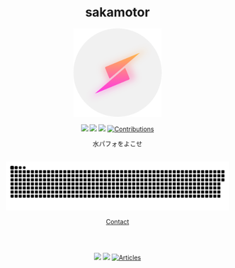 
<!-- そこの君!READMEはご自由にどうぞ! -->

<h1 align=center>sakamotor</h1>

<p align=center><img src="./グラデicon〇.png" width="200px"></p>

<p align=center><img src="https://komarev.com/ghpvc/?username=e6nlaq">
<a href="https://atcoder.jp/users/x__0" target="_blank" title="x__0"><img src="https://img.shields.io/endpoint?url=https%3A%2F%2Fatcoder-badges.now.sh%2Fapi%2Fatcoder%2Fjson%2Fx__0" /></a>
<a href="https://codeforces.com/profile/e6nlaq" target="_blank" title="e6nlaq"><img src="https://img.shields.io/endpoint?url=https%3A%2F%2Fatcoder-badges.now.sh%2Fapi%2Fcodeforces%2Fjson%2Fe6nlaq" /></a>
<a href="https://qiita.com/e6nlaq"><img src="https://badgen.org/img/qiita/e6nlaq/contributions?style=flat" alt="Contributions" /></a>
</p>

<p align=center>水パフォをよこせ</p>

<br>

<div align=center>
<img src="https://raw.githubusercontent.com/e6nlaq/e6nlaq/img/github-contribution-grid-snake-dark.svg"></img></div>

<p align=center><a href="https://github.com/e6nlaq/e6nlaq.github.io/issues/1">Contact</a>
</p>

<br>

<br>

<p align="center">
<img src="https://github-readme-stats.vercel.app/api?username=e6nlaq&show_icons=true&theme=tokyonight">
<img src="https://github-readme-stats.vercel.app/api/top-langs/?username=e6nlaq&layout=compact&show_icons=true&theme=tokyonight" height=195px>
  <a href="https://qiita.com/e6nlaq"><img src="https://badgen.org/img/qiita/e6nlaq/articles?style=flat" alt="Articles" /></a>
</p>

</div>
